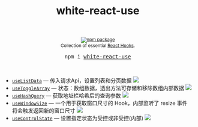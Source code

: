<div align="center">
  <h1>
    <br />
    <br />
    white-react-use
    <br />
    <br />
  </h1>
  <sup>
    <a href="https://www.npmjs.com/package/white-react-use">
       <img src="https://img.shields.io/npm/v/white-react-use.svg" alt="npm package" />
    </a>
    <br />
    Collection of essential <a href="https://reactjs.org/docs/hooks-intro.html">React Hooks</a>.</em>
  </sup>
  <br />
  <pre>npm i <a href="https://www.npmjs.com/package/white-react-use">white-react-use</a></pre>
  <br />
</div>

- [`useListData`](./docs/useListData.md) &mdash; 传入请求Api，设置列表和分页数据 [![][img-demo]](https://codesandbox.io/s/uselistdata-0js8z)
- [`useToggleArray`](./docs/useToggleArray.md) &mdash; 状态：数组数据，透出方法可存储和移除数组内部数据 [![][img-demo]](https://codesandbox.io/s/usetogglearray-vqn24)
- [`useHashQuery`](./docs/useHashQuery.md) &mdash; 获取地址栏哈希后的查询参数 [![][img-demo]](https://codesandbox.io/s/usehashquery-751f0)
- [`useWindowSize`](./docs/useWindowSize.md) &mdash; 一个用于获取窗口尺寸的 Hook，内部监听了 resize 事件将会触发返回新的窗口尺寸 [![][img-demo]](https://codesandbox.io/s/usewindowsize-w90zq)
- [`useControlState`](./docs/useControlState.md) &mdash; 设置指定状态为受控或非受控(内部) [![][img-demo]](https://codesandbox.io/s/usewindowsize-w90zq)





[img-demo]: https://img.shields.io/badge/demo-%20%20%20%F0%9F%9A%80-green.svg

